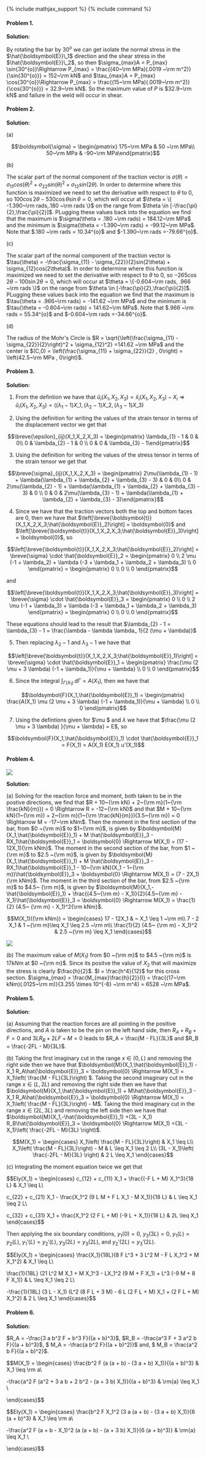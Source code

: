 {% include mathjax_support %}
{% include command %}

#### Problem 1. 

**Solution:**

By rotating the bar by $30^{o}$ we can get isolate the normal stress in the $\hat{\boldsymbol{E}}\_1$  direction and the shear stress in the $\hat{\boldsymbol{E}}\_2$, so then $\sigma_{max}A = P_{max} \sin{30^{o}}\Rightarrow P_{max} = \frac{(40~\rm MPa)(.0019 ~\rm m^2)}{\sin{30^{o}}} = 152~\rm kN$ and $\tau_{max}A = P_{max} \cos{30^{o}}\Rightarrow P_{max} = \frac{(15~\rm MPa)(.0019~\rm m^2)}{\cos{30^{o}}} = 32.9~\rm kN$. So the maximum value of $P$ is $32.9~\rm kN$ and failure in the weld will occur in shear. 

#### Problem 2. 


**Solution:**

(a)

$$\boldsymbol{\sigma} = \begin{pmatrix} 175~\rm MPa & 50 ~\rm MPa\\ 50~\rm MPa & -90~\rm MPa\end{pmatrix}$$

(b)

The scalar part of the normal component of the traction vector is $\sigma(\theta) = \sigma_{11}cos(\theta)^2 + \sigma_{22}sin(\theta)^2 + \sigma_{12}sin(2\theta)$. In order to determine where this function is maximized we need to set the derivative with respect to $\theta$ to $0$, so $100 \cos{2 \theta} - 530 \cos{\theta}\sin{\theta} = 0$, which will occur at $\theta = \{ -1.390~\rm rads,.180 ~\rm rads \}$ on the range from $\theta \in [-\frac{\pi}{2},\frac{\pi}{2}]$. PLugging these values back into the equation we find that the maximum is $\sigma(\theta = .180 ~\rm rads) = 184.12~\rm MPa$ and the minimum is $\sigma(\theta = -1.390~\rm rads) = -99.12~\rm MPa$. Note that $.180 ~\rm rads = 10.34^{o}$ and  $-1.390~\rm rads =-79.66^{o}$.

(c) 

The scalar part of the normal component of the traction vector is $\tau(\theta) = -\frac{\sigma_{11} - \sigma_{22}}{2}sin(2\theta) + \sigma_{12}cos(2\theta)$. In order to determine where this function is maximized we need to set the derivative with respect to $\theta$ to $0$, so $-265 \cos{2 \theta} - 100 \sin{2\theta} = 0$, which will occur at $\theta = \{-0.604~\rm rads, .966 ~\rm rads \}$ on the range from $\theta \in [-\frac{\pi}{2},\frac{\pi}{2}]$. PLugging these values back into the equation we find that the maximum is $\tau(\theta = .966~\rm rads) = -141.62 ~\rm MPa$ and the minimum is $\tau(\theta = -0.604~\rm rads) = 141.62~\rm MPa$. Note that $.966 ~\rm rads = 55.34^{o}$ and  $-0.604~\rm rads =-34.66^{o}$.

(d) 

The radius of the Mohr's Circle is $R = \sqrt{\left(\frac{\sigma_{11} - \sigma_{22}}{2}\right)^2 + \sigma_{12}^2} =141.62 ~\rm MPa$ and the center is $(C,0) = \left(\frac{\sigma_{11} + \sigma_{22}}{2} , 0\right) = \left(42.5~\rm MPa , 0\right)$.

#### Problem 3. 

**Solution:**

1. From the defintion we have that $\breve{u}_i(X_1,X_2,X_3) = \breve{x}_i(X_1,X_2,X_3)-X_i \Rightarrow \breve{u}_i(X_1,X_2,X_3) = ((\lambda_{1} - 1)X\_{1}, (\lambda_{2} - 1)X\_{2}, (\lambda_{3} - 1)X\_{3})$

2. Using the definition for writing the values of the strain tensor in terms of the displacement vector we get that 

$$\breve{\epsilon}_{ij}(X_1,X_2,X_3) = \begin{pmatrix} \lambda_{1} - 1 & 0 & 0\\ 0 & \lambda_{2} - 1 & 0 \\ 0 & 0 & \lambda_{3} - 1\end{pmatrix}$$

3. Using the definition for writing the values of the stress tensor in terms of the strain tensor we get that 

$$\breve{\sigma}_{ij}(X_1,X_2,X_3) = \begin{pmatrix} 2\mu(\lambda_{1} - 1) + \lambda(\lambda_{1} + \lambda_{2} + \lambda_{3} - 3) & 0 & 0\\ 0 & 2\mu(\lambda_{2} - 1) + \lambda(\lambda_{1} + \lambda_{2} + \lambda_{3} - 3) & 0 \\ 0 & 0 & 2\mu(\lambda_{3} - 1) + \lambda(\lambda_{1} + \lambda_{2} + \lambda_{3} - 3)\end{pmatrix}$$

4. Since we have that the traction vectors both the top and bottom faces are $0$, then we have that $\left[\breve{\boldsymbol{t}}(X_1,X_2,X_3;\hat{\boldsymbol{E}}_2)\right] = \boldsymbol{0}$ and $\left[\breve{\boldsymbol{t}}(X_1,X_2,X_3;\hat{\boldsymbol{E}}_3)\right] = \boldsymbol{0}$, so 

$$\left[\breve{\boldsymbol{t}}(X_1,X_2,X_3;\hat{\boldsymbol{E}}_2)\right]  = \breve{\sigma} \cdot \hat{\boldsymbol{E}}_2 = \begin{pmatrix} 0 \\ 2 \mu (-1 + \lambda_2) + \lambda (-3 + \lambda_1 + \lambda_2 + \lambda_3) \\ 0 \end{pmatrix} = \begin{pmatrix} 0 \\ 0 \\ 0 \end{pmatrix}$$

and 

$$\left[\breve{\boldsymbol{t}}(X_1,X_2,X_3;\hat{\boldsymbol{E}}_3)\right] = \breve{\sigma} \cdot \hat{\boldsymbol{E}}_3  = \begin{pmatrix} 0 \\ 0 \\ 2 \mu (-1 + \lambda_3) + \lambda (-3 + \lambda_1 + \lambda_2 + \lambda_3) \end{pmatrix} = \begin{pmatrix} 0 \\ 0 \\ 0 \end{pmatrix}$$

These equations should lead to the result that $\lambda_{2} - 1 = \lambda_{3} - 1 = \frac{\lambda - \lambda \lambda_ 1}{2 (\mu + \lambda)}$


5. Then replacing $\lambda_{2} - 1$ and $\lambda_{3} - 1$ we have that 

$$\left[\breve{\boldsymbol{t}}(X_1,X_2,X_3;\hat{\boldsymbol{E}}_1)\right] = \breve{\sigma} \cdot \hat{\boldsymbol{E}}_1 = \begin{pmatrix} \frac{\mu  (2 \mu  + 3 \lambda) (-1 + \lambda_1)}{\mu + \lambda} \\ 0 \\ 0 \end{pmatrix}$$

6. Since the integral $\int_{\Gamma(X_1)} \, d\Gamma = A(X_1)$, then we have that 

 $$\boldsymbol{F}(X_1,\hat{\boldsymbol{E}}_1) = \begin{pmatrix} \frac{A(X_1) \mu  (2 \mu  + 3 \lambda) (-1 + \lambda_1)}{\mu + \lambda} \\ 0 \\ 0 \end{pmatrix}$$

7. Using the defintions given for $\mu $ and $\lambda$ we have that $\frac{\mu  (2 \mu  + 3 \lambda) }{\mu + \lambda} = E$, so

$$\boldsymbol{F}(X_1,\hat{\boldsymbol{E}}_1) \cdot \hat{\boldsymbol{E}}_1 = F(X_1) = A(X_1) E(X_1) u'(X_1)$$



#### Problem 4. 

![](FS1.PNG)

**Solution:**


(a) Solving for the reaction force and moment, both taken to be in the postive directions, we find that $R + 10~{\rm kN} + 2~{\rm m}(1~{\rm \frac{kN}{m}}) = 0 \Rightarrow R = -12~{\rm kN}$ and that $M + 10~{\rm kN}(1~{\rm m}) + 2~{\rm m}(1~{\rm \frac{kN}{m}})(3.5~{\rm m}) = 0 \Rightarrow M = -17~\rm kNm$. Then the moment in the first section of the bar, from $0 ~{\rm m}$ to $1~{\rm m}$, is given by $\boldsymbol{M}(X_1,\hat{\boldsymbol{E}}_1) + M \hat{\boldsymbol{E}}_3 - RX_1\hat{\boldsymbol{E}}_1 = \boldsymbol{0} \Rightarrow M(X_1) = (17 - 12X_1){\rm kNm}$. The moment in the second section of the bar, from $1 ~{\rm m}$ to $2.5 ~{\rm m}$, is given by $\boldsymbol{M}(X_1,\hat{\boldsymbol{E}}_1) + M \hat{\boldsymbol{E}}_3 - RX_1\hat{\boldsymbol{E}}_1 - 10~{\rm kN}(X_1 - 1~{\rm m})\hat{\boldsymbol{E}}_3 = \boldsymbol{0} \Rightarrow M(X_1) = (7 - 2X_1){\rm kNm}$. The moment in the third section of the bar, from $2.5 ~{\rm m}$ to $4.5~ {\rm m}$, is given by $\boldsymbol{M}(X_1,-\hat{\boldsymbol{E}}_1) + \frac{(4.5~{\rm m} - X_1)}{2}(4.5~{\rm m} - X_1)\hat{\boldsymbol{E}}_3 = \boldsymbol{0} \Rightarrow M(X_1) = \frac{1}{2}  (4.5~ {\rm m} - X_1)^2{\rm kNm}$.

$$M(X_1)({\rm kNm}) = \begin{cases}
17 - 12X_1  & ~ X_1 \leq 1 ~\rm m\\
7 - 2 X_1  & 1 ~{\rm m}\leq X_1 \leq 2.5 ~\rm m\\
\frac{1}{2}  (4.5~ {\rm m} - X_1)^2  & 2.5 ~{\rm m} \leq X_1
\end{cases}$$

![](FS2.PNG)

(b) The maximum value of $M(X_1)$ from $0 ~{\rm m}$ to $4.5 ~{\rm m}$ is $17kNm$ at $0 ~{\rm m}$. Since its positve the value of $X_2$ that will maximize the stress is clearly $\frac{h}{2}$. $I = \frac{h^4}{12}$ for this cross section. $\sigma_{max} = \frac{M_{max}\frac{h}{2}}{I} = \frac{(17~\rm kNm)(.0125~\rm m)}{3.255 \times 10^{-8} ~\rm m^4} = 6528 ~\rm MPa$.


#### Problem 5. 


**Solution:**


(a) Assuming that the reaction forces are all pointing in the positive directions, and $A$ is taken to be the pin on the left hand side, then $R_A + R_B + F = 0$ and $3LR_B + 2LF + M = 0$ leads to $R_A = \frac{M - FL}{3L}$ and $R_B = \frac{-2FL - M}{3L}$.

(b) Taking the first imaginary cut in the range $x\in(0,L)$ and removing the right side then we have that $\boldsymbol{M}(X_1,\hat{\boldsymbol{E}}_1) - X_1 R_A\hat{\boldsymbol{E}}_3 = \boldsymbol{0} \Rightarrow M(X_1) = X_1\left( \frac{M - FL}{3L}\right) $. Taking the second imaginary cut in the range $x\in(L,2L)$ and removing the right side then we have that $\boldsymbol{M}(X_1,\hat{\boldsymbol{E}}_1) + M\hat{\boldsymbol{E}}_3 - X_1 R_A\hat{\boldsymbol{E}}_3 = \boldsymbol{0} \Rightarrow M(X_1) = X_1\left( \frac{M - FL}{3L}\right) - M$. Taking the third imaginary cut in the range $x\in(2L,3L)$ and removing the left side then we have that $\boldsymbol{M}(X_1,-\hat{\boldsymbol{E}}_1) +(3L -  X_1) R_B\hat{\boldsymbol{E}}_3 = \boldsymbol{0} \Rightarrow M(X_1) =(3L - X_1)\left( \frac{-2FL - M}{3L} \right)$.



$$M(X_1) = \begin{cases}
X_1\left( \frac{M - FL}{3L}\right)  &  X_1 \leq  L\\
X_1\left( \frac{M - FL}{3L}\right) - M &  L \leq X_1 \leq 2  L\\
(3L - X_1)\left( \frac{-2FL - M}{3L} \right)  & 2  L \leq X_1
\end{cases}$$

(c) Integrating the moment equation twice we get that  

$$EIy(X_1) = \begin{cases}
c_{12} + c_{11} X_1 + \frac{(-F L + M) X_1^3}{18 L}  &  X_1 \leq  L\\

c_{22} + c_{21} X_1 - \frac{X_1^2 (9 L M + F L X_1 - M X_1)}{18 L} &  L \leq X_1 \leq 2  L\\

c_{32} + c_{31} X_1 + \frac{X_1^2 (2 F L + M) (-9 L + X_1)}{18 L} & 2L \leq X_1
\end{cases}$$

Then applying the six boundary conditions, $y_1(0) = 0$, $y_3(3L) = 0$, $y_1(L) = y_2(L)$, $y_1'(L) = y_2'(L)$, $y_3(2L) = y_3(2L)$, and $y_2'(2L) = y_3'(2L)$. 


$$EIy(X_1) = \begin{cases}
\frac{X_1}{18L}(8 F L^3 + 3 L^2 M - F L X_1^2 + M X_1^2)  &  X_1 \leq   L\\

\frac{1}{18L} (21 L^2 M X_1 + M X_1^3 - LX_1^2 (9 M + F X_1) + L^3 (-9 M + 8 F X_1)) &  L \leq X_1 \leq 2  L\\

-\frac{1}{18L} (3 L - X_1) (L^2 (8 F L + 3 M) - 6 L (2 F L + M) X_1 + (2 F L + M) X_1^2)  & 2  L \leq X_1
\end{cases}$$


#### Problem 6. 


**Solution:**

$R_A = -\frac{3 a b^2 F + b^3 F}{(a + b)^3}$,  $R_B = -\frac{a^3 F + 3 a^2 b F}{(a + b)^3}$, $ M_A = -\frac{a b^2 F}{(a + b)^2)}$ and, $ M_B = \frac{a^2 b F}{(a + b)^2}$.


$$M(X_1) = \begin{cases}
\frac{b^2 F (a (a + b) - (3 a + b) X_1)}{(a + b)^3}  &  X_1 \leq  \rm a\\

-\frac{a^2 F (a^2 + 3 a b + 2 b^2 - (a + 3 b) X_1)}{(a + b)^3} & \rm{a} \leq X_1 \\

\end{cases}$$

$$EIy(X_1) = \begin{cases}
\frac{b^2 F X_1^2 (3 a (a + b) - (3 a + b) X_1)}{6 (a + b)^3}  &  X_1 \leq  \rm a\\

-\frac{a^2 F (a + b - X_1)^2 (a (a + b) - (a + 3 b) X_1)}{6 (a + b)^3)} & \rm{a} \leq X_1 \\

\end{cases}$$